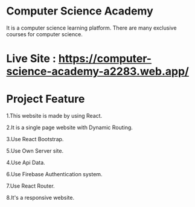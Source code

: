 # Computer Science Academy
It is a computer science learning platform. There are many exclusive courses for computer science.

# Live Site : https://computer-science-academy-a2283.web.app/

# Project Feature

1.This website is made by using React.

2.It is a single page website with Dynamic Routing.

3.Use React Bootstrap.

5.Use Own Server site.

4.Use Api Data.

6.Use Firebase Authentication system.

7.Use React Router.

8.It's a responsive website.

